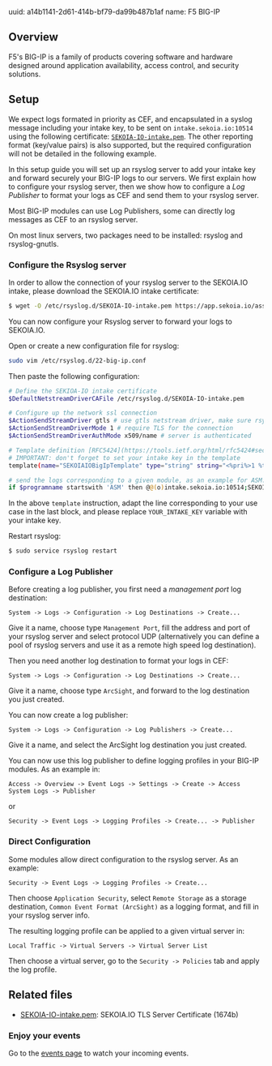 uuid: a14b1141-2d61-414b-bf79-da99b487b1af
name: F5 BIG-IP

## Overview

F5's BIG-IP is a family of products covering software and hardware designed around application availability, access control, and security solutions.

## Setup

We expect logs formated in priority as CEF, and encapsulated in a syslog message including your intake key, to be sent on `intake.sekoia.io:10514` using the following certificate: [`SEKOIA-IO-intake.pem`](https://app.sekoia.io/assets/files/SEKOIA-IO-intake.pem). The other reporting format (key/value pairs) is also supported, but the required configuration will not be detailed in the following example.

In this setup guide you will set up an rsyslog server to add your intake key and forward securely your BIG-IP logs to our servers. We first explain how to configure your rsyslog server, then we show how to configure a *Log Publisher* to format your logs as CEF and send them to your rsyslog server.

Most BIG-IP modules can use Log Publishers, some can directly log messages as CEF to an rsyslog server.

On most linux servers, two packages need to be installed: rsyslog and rsyslog-gnutls.

### Configure the Rsyslog server

In order to allow the connection of your rsyslog server to the SEKOIA.IO intake, please download the SEKOIA.IO intake certificate:

```bash
$ wget -O /etc/rsyslog.d/SEKOIA-IO-intake.pem https://app.sekoia.io/assets/files/SEKOIA-IO-intake.pem
```

You can now configure your Rsyslog server to forward your logs to SEKOIA.IO.

Open or create a new configuration file for rsyslog:
```bash
sudo vim /etc/rsyslog.d/22-big-ip.conf
```

Then paste the following configuration:
```bash
# Define the SEKIOA-IO intake certificate
$DefaultNetstreamDriverCAFile /etc/rsyslog.d/SEKOIA-IO-intake.pem

# Configure up the network ssl connection
$ActionSendStreamDriver gtls # use gtls netstream driver, make sure rsyslog-gnutls is installed
$ActionSendStreamDriverMode 1 # require TLS for the connection
$ActionSendStreamDriverAuthMode x509/name # server is authenticated

# Template definition [RFC5424](https://tools.ietf.org/html/rfc5424#section-7.2.2)
# IMPORTANT: don't forget to set your intake key in the template
template(name="SEKOIAIOBigIpTemplate" type="string" string="<%pri%>1 %timestamp:::date-rfc3339% %hostname% %app-name% %procid% LOG [SEKOIA@53288 intake_key=\"YOUR_INTAKE_KEY\"] %msg%\n")

# send the logs corresponding to a given module, as an example for ASM:
if $programname startswith 'ASM' then @@(o)intake.sekoia.io:10514;SEKOIAIOBigIpTemplate
```

In the above `template` instruction, adapt the line corresponding to your use case in the last block, and please replace `YOUR_INTAKE_KEY` variable with your intake key.

Restart rsyslog:
```bash
$ sudo service rsyslog restart
```

### Configure a Log Publisher

Before creating a log publisher, you first need a *management port* log destination:
```
System -> Logs -> Configuration -> Log Destinations -> Create...
```
Give it a name, choose type `Management Port`, fill the address and port of your rsyslog server and select protocol UDP
(alternatively you can define a pool of rsyslog servers and use it as a remote high speed log destination).

Then you need another log destination to format your logs in CEF:
```
System -> Logs -> Configuration -> Log Destinations -> Create...
```
Give it a name, choose type `ArcSight`, and forward to the log destination you just created.

You can now create a log publisher:
```
System -> Logs -> Configuration -> Log Publishers -> Create...
```
Give it a name, and select the ArcSight log destination you just created.

You can now use this log publisher to define logging profiles in your BIG-IP modules. As an example in:
```
Access -> Overview -> Event Logs -> Settings -> Create -> Access System Logs -> Publisher
```
or
```
Security -> Event Logs -> Logging Profiles -> Create... -> Publisher
```


### Direct Configuration

Some modules allow direct configuration to the rsyslog server. As an example:
```
Security -> Event Logs -> Logging Profiles -> Create...
```
Then choose `Application Security`, select `Remote Storage` as a storage destination, `Common Event Format (ArcSight)` as a logging format, and fill in your rsyslog server info.

The resulting logging profile can be applied to a given virtual server in:
```
Local Traffic -> Virtual Servers -> Virtual Server List
```
Then choose a virtual server, go to the `Security -> Policies` tab and apply the log profile.


## Related files
- [SEKOIA-IO-intake.pem](https://app.sekoia.io/assets/files/SEKOIA-IO-intake.pem): SEKOIA.IO TLS Server Certificate (1674b)

### Enjoy your events
Go to the [events page](https://app.sekoia.io/operations/events) to watch your incoming events.
